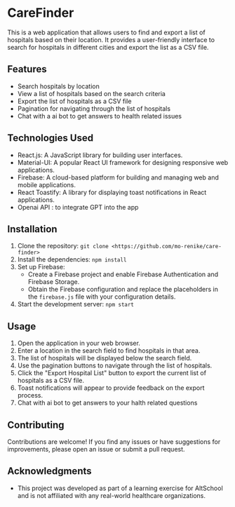 # CareFinder

This is a web application that allows users to find and export a list of hospitals based on their location. It provides a user-friendly interface to search for hospitals in different cities and export the list as a CSV file.

## Features

- Search hospitals by location
- View a list of hospitals based on the search criteria
- Export the list of hospitals as a CSV file
- Pagination for navigating through the list of hospitals
- Chat with a ai bot to get answers to health related issues

## Technologies Used

- React.js: A JavaScript library for building user interfaces.
- Material-UI: A popular React UI framework for designing responsive web applications.
- Firebase: A cloud-based platform for building and managing web and mobile applications.
- React Toastify: A library for displaying toast notifications in React applications.
- Openai API : to integrate GPT into the app

## Installation

1. Clone the repository: `git clone <https://github.com/mo-renike/care-finder>`
2. Install the dependencies: `npm install`
3. Set up Firebase:
   - Create a Firebase project and enable Firebase Authentication and Firebase Storage.
   - Obtain the Firebase configuration and replace the placeholders in the `firebase.js` file with your configuration details.
4. Start the development server: `npm start`

## Usage

1. Open the application in your web browser.
2. Enter a location in the search field to find hospitals in that area.
3. The list of hospitals will be displayed below the search field.
4. Use the pagination buttons to navigate through the list of hospitals.
5. Click the "Export Hospital List" button to export the current list of hospitals as a CSV file.
6. Toast notifications will appear to provide feedback on the export process.
7. Chat with ai bot to get answers to your halth related questions

## Contributing

Contributions are welcome! If you find any issues or have suggestions for improvements, please open an issue or submit a pull request.

## Acknowledgments

- This project was developed as part of a learning exercise for AltSchool and is not affiliated with any real-world healthcare organizations.
